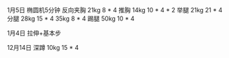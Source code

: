 1月5日
椭圆机5分钟
反向夹胸 
21kg 8 * 4
推胸 
14kg 10 * 4 * 2
举腿
21kg 21 * 4
分腿
28kg 15 * 4
35kg 8 * 4
踢腿
50kg 10 * 4




1月4日
拉伸+基本步

12月14日
深蹲
10kg  15 * 4